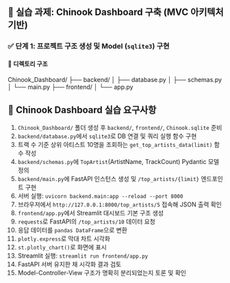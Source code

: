 ## 🧱 실습 과제: Chinook Dashboard 구축 (MVC 아키텍처 기반)
### ✅ **단계 1: 프로젝트 구조 생성 및 Model (`sqlite3`) 구현**
#### 📁 디렉토리 구조
Chinook_Dashboard/
├── backend/
│ ├── database.py
│ ├── schemas.py
│ └── main.py
├── frontend/
│ └── app.py

## 🧱 Chinook Dashboard 실습 요구사항

1. `Chinook_Dashboard/` 폴더 생성 후 `backend/`, `frontend/`, `Chinook.sqlite` 준비  
2. `backend/database.py`에서 `sqlite3`로 DB 연결 및 쿼리 실행 함수 구현  
3. 트랙 수 기준 상위 아티스트 10명을 조회하는 `get_top_artists_data(limit)` 함수 작성  
4. `backend/schemas.py`에 `TopArtist`(ArtistName, TrackCount) Pydantic 모델 정의  
5. `backend/main.py`에 FastAPI 인스턴스 생성 및 `/top_artists/{limit}` 엔드포인트 구현  
6. 서버 실행: `uvicorn backend.main:app --reload --port 8000`  
7. 브라우저에서 `http://127.0.0.1:8000/top_artists/5` 접속해 JSON 출력 확인  
8. `frontend/app.py`에서 Streamlit 대시보드 기본 구조 생성  
9. `requests`로 FastAPI의 `/top_artists/10` 데이터 요청  
10. 응답 데이터를 `pandas DataFrame`으로 변환  
11. `plotly.express`로 막대 차트 시각화  
12. `st.plotly_chart()`로 화면에 표시  
13. Streamlit 실행: `streamlit run frontend/app.py`  
14. FastAPI 서버 유지한 채 시각화 결과 검토  
15. Model-Controller-View 구조가 명확히 분리되었는지 토론 및 확인

